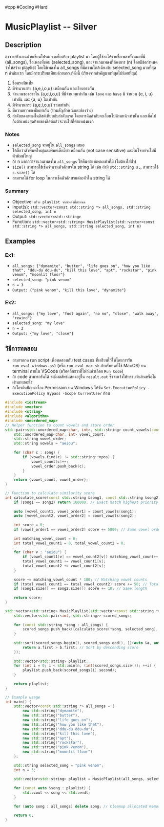 #cpp #Coding #Hard
# MusicPlaylist -- Silver
## Description
อาจารย์รับงานช่วยเขียนโปรแกรมเพื่อสร้าง playlist มา โดยผู้ใช้จะให้รายชื่อเพลงทั้งหมดที่มี (all_songs), ชื่อเพลงที่ชอบ (selected_song), และจำนวนเพลงที่ต้องการ (n) โดยมีข้อกำหนดว่าให้สร้าง playlist โดยใช้เพลงใน all_songs ที่มีความใกล้เคียงกับ selected_song มากที่สุด n ลำดับแรก โดยมีการเปรียบเทียบด้วยเกณฑ์ดังนี้ (เรียงจากสำคัญมากที่สุดไปน้อยที่สุด)
   1. ชื่อตรงกันเป๊ะ
   2. มีจำนวนสระ {a,e,i,o,u} เหมือนกัน และเรียงตรงกัน
   3. จำนวนของสระใน {a,e,i,o,u} ที่มีจำนวนเท่ากัน เช่น `love` และ `have` มี จำนวน {e, i, u} เท่ากัน และ {a, u} ไม่เท่ากัน
   4. มีจำนวนสระ {a,e,i,o,u} รวมเท่ากัน
   5. มีความยาวของชื่อเท่ากัน (รวมสัญลักษณ์และช่องว่าง)
   6. ลำดับของเพลงในลิสต์เทียบกับลำดับแรก โดยการคิดลำดับจะเลื่อนไปด้านหน้าเท่านั้น และเมื่อไปถึงตำแหน่งสุดท้ายของลิสต์แล้วจะวนไปที่ตำแหน่งแรก

### Notes
- `selected_song` จะอยู่ใน `all_songs` เสมอ
- ให้ถือว่าตัวพิมพ์ใหญ่และพิมพ์เล็กมีค่าเหมือนกัน (not case sensitive) และในโจทย์จะไม่มีตัวพิมพ์ใหญ่
- ถ้า n มากกว่าจำนวนเพลงใน `all_songs` ให้คืนค่าแค่เพลงเท่าที่มี (ไม่ต้องใส่ซ้ำ)
- `size()` สามารถใช้เช็คจำนวนตัวอักษรใน string ได้ เช่น ถ้ามี `std::string s;`, สามารถใช้ `s.size()` ได้
- สามารถใช้ for loop ในการเช็คตัวอักษรแต่ละตัวใน string ได้


### Summary
- Objective: `สร้าง playlist จากเพลงที่กำหนด`
- Input(s): `std::vector<const std::string *> all_songs, std::string selected_song, int n`
- Output: `std::vector<std::string>`
- Function: `std::vector<std::string> MusicPlaylist(std::vector<const std::string *> all_songs, std::string selected_song, int n)`

## Examples
### Ex1:
- `all_songs: {"dynamite", "butter", "life goes on", "how you like that", "ddu-du ddu-du", "kill this love", "apt", "rockstar", "pink venom", "moonlit floor"}`
- `selected_song: "pink venom"`
- `n = 3`
- `Output: {"pink venom", "kill this love", "dynamite"}`

### Ex2:
- `all_songs: {"my love", "fool again", "no no", "close", "walk away", "rewind"}`
- `selected_song: "my love"`
- `n = 2`
- `Output: {"my love", "close"}`

## วิธีการทดสอบ
- สามารถกด run script เพื่อทดสอบกับ test cases ที่เตรียมไว้ให้โดยการรัน `run_eval_windows.ps1` (หรือ `run_eval_mac.sh` สำหรับคนที่ใช้ MacOS) บน terminal ภายใน VSCode (หรือคลิ๊กขวาที่ไฟล์แล้วเลือก `Run Code`)
- ถ้า code สามารถรันได้ จะมีผลลัพธ์แสดงอยู่ใน `result.out` ซึ่งจะแจ้งให้ทราบว่าผ่านหรือไม่ผ่านเทสอะไร
- ถ้าใครติดปัญหาเรื่อง Permission บน Windows ให้รัน `Set-ExecutionPolicy -ExecutionPolicy Bypass -Scope CurrentUser` ก่อน

```cpp
#include <iostream>
#include <vector>
#include <string>
#include <algorithm>
#include <unordered_map>
// Helper function to count vowels and store order
std::pair<std::unordered_map<char, int>, std::string> count_vowels(const std::string &song) {
    std::unordered_map<char, int> vowel_count;
    std::string vowel_order;
    std::string vowels = "aeiou";
    
    for (char c : song) {
        if (vowels.find(c) != std::string::npos) {
            vowel_count[c]++;
            vowel_order.push_back(c);
        }
    }
    return {vowel_count, vowel_order};
}

// Function to calculate similarity score
int calculate_score(const std::string &song1, const std::string &song2) {
    if (song1 == song2) return 100000; // Exact match highest priority
    
    auto [vowel_count1, vowel_order1] = count_vowels(song1);
    auto [vowel_count2, vowel_order2] = count_vowels(song2);
    
    int score = 0;
    if (vowel_order1 == vowel_order2) score += 5000; // Same vowel order
    
    int matching_vowel_count = 0;
    int total_vowel_count1 = 0, total_vowel_count2 = 0;
    
    for (char v : "aeiou") {
        if (vowel_count1[v] == vowel_count2[v]) matching_vowel_count++;
        total_vowel_count1 += vowel_count1[v];
        total_vowel_count2 += vowel_count2[v];
    }
    
    score += matching_vowel_count * 100; // Matching vowel counts
    if (total_vowel_count1 == total_vowel_count2) score += 50; // Total vowel count match
    if (song1.size() == song2.size()) score += 10; // Same length
    
    return score;
}

std::vector<std::string> MusicPlaylist(std::vector<const std::string *> all_songs, std::string selected_song, int n) {
    std::vector<std::pair<int, std::string>> scored_songs;
    
    for (const std::string *song : all_songs) {
        scored_songs.push_back({calculate_score(*song, selected_song), *song});
    }
    
    std::sort(scored_songs.begin(), scored_songs.end(), [](auto &a, auto &b) {
        return a.first > b.first; // Sort by descending score
    });
    
    std::vector<std::string> playlist;
    for (int i = 0; i < std::min(n, (int)scored_songs.size()); ++i) {
        playlist.push_back(scored_songs[i].second);
    }
    
    return playlist;
}

// Example usage
int main() {
    std::vector<const std::string *> all_songs = {
        new std::string("dynamite"),
        new std::string("butter"),
        new std::string("life goes on"),
        new std::string("how you like that"),
        new std::string("ddu-du ddu-du"),
        new std::string("kill this love"),
        new std::string("apt"),
        new std::string("rockstar"),
        new std::string("pink venom"),
        new std::string("moonlit floor")
    };
    
    std::string selected_song = "pink venom";
    int n = 3;
    
    std::vector<std::string> playlist = MusicPlaylist(all_songs, selected_song, n);
    
    for (const auto &song : playlist) {
        std::cout << song << std::endl;
    }
    
    for (auto song : all_songs) delete song; // Cleanup allocated memory
    
    return 0;
}

```